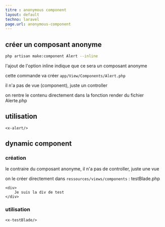 ```yaml
---
titre : anonymous component
layout: default
techno: laravel
page.url: anonymous-component
---
```



## créer un composant anonyme

```bash
php artisan make:component Alert --inline
```
l'ajout de l'option inline indique que ce sera un composant anonyme

cette commande va créer `app/View/Components/Alert.php`

il n'a pas de vue (component), juste un controller

on rentre le contenu directement dans la fonction render du fichier Alerte.php

## utilisation

```twig
<x-alert/>
```

## dynamic component

### création

le contraire du composant anonyme, il n'a pas de controller, juste une vue

on le créer directement dans `ressources/views/components` : testBlade.php
```twig
<div>
    Je suis la div de test
</div>
```

### utilisation
```twig
<x-testBlade/>
```
